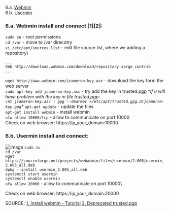  6.a. [Webmin](#webmin)\
 6.b. [Usermin](#usermin)

### 6.a. Webmin install and connect [1][2]: <a name="webmin"></a>

```sudo su``` - root permissions\
```cd /var``` - move to /var direcotry\
```vi /etc/apt/sources.list``` - edit file source.list, where we adding a repository\
```
...
deb http://download.webmin.com/download/repository sarge contrib
...

```
```wget http://www.webmin.com/jcameron-key.asc``` - download the key form the web server\
```sudo apt-key add jcameron-key.asc``` - try add the key in trusted.pgp
**If u will have problem with the key in file trusted.pgp:\
```cat jcameron-key.asc | gpg --dearmor >/etc/apt/trusted.gpg.d/jcameron-key.gpg```\**
```apt-get update``` - update the files\
```apt-get install webmin``` - install webmin\
```ufw allow 10000/tcp``` - allow to communicate on port 10000\
Check on web browser:
https://ip_your_domain:10000

### 6.b. Usermin install and connect: <a name="usermin"></a>

![image](https://github.com/BeNNeTTcik/ubuntu_apache/assets/42866234/62d6aee8-70f5-4a5f-84d9-d3e8c577a52c)
```sudo su```\
```cd /var```\
```wget https://sourceforge.net/projects/webadmin/files/usermin/2.005/usermin_2.005_all.deb```\
```dpkg --install usermin_2.005_all.deb```\
```systemctl start usermin```\
```systemctl enable usermin```\
```ufw allow 20000``` - allow to communicate on port 10000\

Check on web browser:
https://ip_your_domain:20000


SOURCE:
[1. Install webmin - Tutorial](https://www.digitalocean.com/community/tutorials/how-to-install-webmin-on-ubuntu-16-04)
[2. Deprecated trusted.pgp](https://github.com/webmin/webmin/issues/1629)
